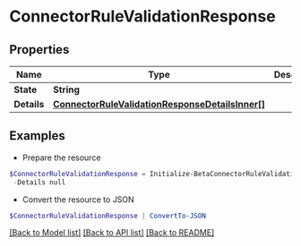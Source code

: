 # ConnectorRuleValidationResponse
## Properties

Name | Type | Description | Notes
------------ | ------------- | ------------- | -------------
**State** | **String** |  | 
**Details** | [**ConnectorRuleValidationResponseDetailsInner[]**](ConnectorRuleValidationResponseDetailsInner.md) |  | 

## Examples

- Prepare the resource
```powershell
$ConnectorRuleValidationResponse = Initialize-BetaConnectorRuleValidationResponse  -State ERROR `
 -Details null
```

- Convert the resource to JSON
```powershell
$ConnectorRuleValidationResponse | ConvertTo-JSON
```

[[Back to Model list]](../README.md#documentation-for-models) [[Back to API list]](../README.md#documentation-for-api-endpoints) [[Back to README]](../README.md)


